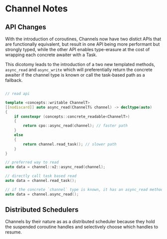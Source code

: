 # Channel Notes

## API Changes

With the introduction of coroutines, Channels now have two distict APIs that are functionally equivalent, but result in one API being more performant but strongly typed, while the other API enables type-erasure at the cost of wrapping each concrete awaiter with a Task.

This dicotomy leads to the introduction of a two new templated methods, `async_read` and `async_write` which will preferentially return the concrete awaiter if the channel type is known or call the task-based path as a failback.

```c++

// read api

template <concepts::writable ChannelT>
[[nodiscard]] auto async_read(ChannelT& channel) -> decltype(auto)
{
    if constexpr (concepts::concrete_readable<ChannelT>)
    {
        return cpo::async_read(channel); // faster path
    }
    else
    {
        return channel.read_task(); // slower path
    }
}

// preferred way to read
auto data = channel::v2::async_read(channel);

// directly call task based read
auto data = channel.read_task();

// if the concrete `channel` type is known, it has an async_read method
auto data = channel.async_read();
```

## Distributed Schedulers

Channels by their nature as as a distributed scheduler because they hold the suspended coroutine handles and selectively choose which handles to resume.
